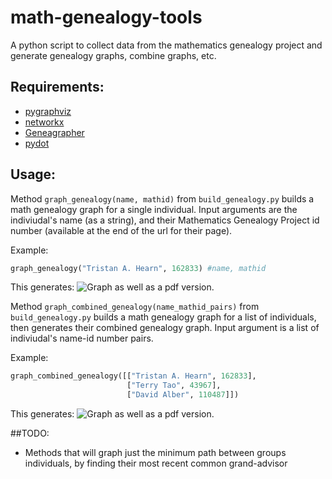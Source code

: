 math-genealogy-tools
=====================
A python script to collect data from the mathematics genealogy project and
generate genealogy graphs, combine graphs, etc.

## Requirements:
- [pygraphviz](http://networkx.lanl.gov/pygraphviz/)
- [networkx](http://networkx.github.io/)
- [Geneagrapher](http://www.davidalber.net/geneagrapher/)
- [pydot](https://code.google.com/p/pydot/)

## Usage:
Method `graph_genealogy(name, mathid)` from `build_genealogy.py` builds a math genealogy graph for a single individual.
Input arguments are the indiviudal's name (as a string), and their Mathematics Genealogy Project id number (available at
the end of the url for their page).

Example:
```python
graph_genealogy("Tristan A. Hearn", 162833) #name, mathid
```
This generates:
![Graph](http://i.imgur.com/G9UtDYv.jpg)
as well as a pdf version.

Method `graph_combined_genealogy(name_mathid_pairs)` from `build_genealogy.py` builds a math genealogy graph for a list
of individuals, then generates their combined genealogy graph.
Input argument is a list of indiviudal's name-id number pairs.

Example:
```python
graph_combined_genealogy([["Tristan A. Hearn", 162833],
                          ["Terry Tao", 43967],
                          ["David Alber", 110487]])
```
This generates:
![Graph](http://i.imgur.com/zelQDx9.jpg)
as well as a pdf version.

##TODO:

- Methods that will graph just the minimum path between groups individuals, by finding their most recent common grand-advisor

